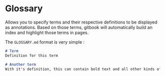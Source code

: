 # Glossary

Allows you to specify terms and their respective definitions to be displayed as annotations. Based on those terms, gitbook will automatically build an index and highlight those terms in pages.

The `GLOSSARY.md` format is very simple :

```markdown
# Term
Definition for this term

# Another term
With it's definition, this can contain bold text and all other kinds of inline markup ...
```